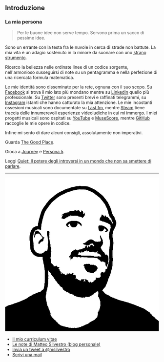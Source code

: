 ## Introduzione

### La mia persona

> Per le buone idee non serve tempo. Servono prima un sacco di pessime idee.

Sono un errante con la testa fra le nuvole in cerca di strade non battute. La mia vita è un adagio sostenuto in la minore da suonare con uno <abbr title="Stylophone, Otamatone, Theremin, vanno tutti bene.">strano strumento</abbr>.

Ricerco la bellezza nelle ordinate linee di un codice sorgente, nell'armonioso susseguirsi di note su un pentagramma e nella perfezione di una ricercata formula matematica.

Le mie identità sono disseminate per la rete, ognuna con il suo scopo.
Su [Facebook][fb] si trova il mio lato più mondano mentre su [LinkedIn][li] quello più professionale. Su [Twitter][tw] sono presenti brevi e raffinati telegrammi, su [Instagram][ig] istanti che hanno catturato la mia attenzione.
Le mie incostanti ossesioni musicali sono documentate su [Last.fm][lf], mentre [Steam][st] tiene traccia delle innumerevoli esperienze videoludiche in cui mi immergo.
I miei progetti musicali sono ospitati su [YouTube][yt] e [MuseScore][ms], mentre [GitHub][gh] raccoglie le mie opere in codice.

Infine mi sento di dare alcuni consigli, assolutamente non imperativi.

Guarda [The Good Place][the_good_place].

Gioca a [Journey][journey] e [Persona 5][persona_5].

Leggi [Quiet: Il potere degli introversi in un mondo che non sa smettere di parlare][quiet].

[fb]: https://www.facebook.com/msilvestro93
[li]: https://www.linkedin.com/in/matteosilvestro/
[tw]: https://twitter.com/msilvestro
[ig]: https://www.instagram.com/msilvestro93
[lf]: http://www.lastfm.it/user/msilvestro
[st]: http://steamcommunity.com/id/msilvestro/
[yt]: https://www.youtube.com/c/MatteoSilvestro
[ms]: https://musescore.com/user/4373921
[gh]: https://musescore.com/user/4373921

[the_good_place]: https://www.nbc.com/the-good-place
[journey]: https://thatgamecompany.com/journey/
[persona_5]: https://atlus.com/p5r/
[quiet]: https://www.quietrev.com/quiet-the-book/

---

![Il mio avatar](/img/persona_matt.png)

* [Il mio curriculum vitae](/files/cv/cv_it.pdf)
* [Le note di Matteo Silvestro (blog personale)](https://msilvestro.tumblr.com/)
* [Invia un tweet a @msilvestro](https://twitter.com/intent/tweet?screen_name=msilvestro)
* [Scrivi una mail](mailto:matteosilvestro@altervista.org)
